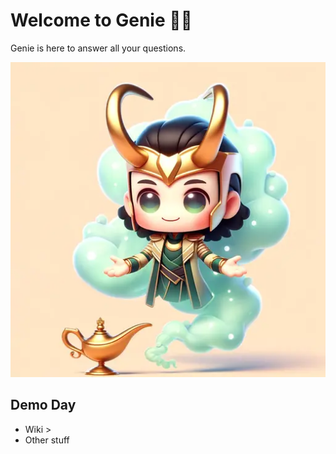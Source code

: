 #           Welcome to Genie 🧞🤖
Genie is here to answer all your questions.

![image info](/public/genie.webp)


## Demo Day

* Wiki >
* Other stuff
